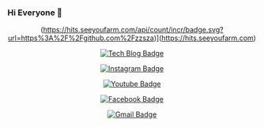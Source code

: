 ### Hi Everyone 👋

<div align=center>

(https://hits.seeyoufarm.com/api/count/incr/badge.svg?url=https%3A%2F%2Fgithub.com%2Fzzsza)](https://hits.seeyoufarm.com)

[![Tech Blog Badge](https://img.shields.io/github/followers/qkdgywls0503?style=social)](https://github.com/qkdgywls0503/)
	
[![Instagram Badge](https://img.shields.io/badge/-Instagram-violet?style=flat&logo=Instagram&link=https://www.instagram.com/b_nijoyh/)](https://www.instagram.com/b_nijoyh/)
	
[![Youtube Badge](https://img.shields.io/badge/Youtube-ff0000?style=flat-square&logo=youtube&link=https://www.youtube.com/channel/UCr5VGXtgjVRWQIDBv7fHe8Q)](https://www.youtube.com/channel/UCr5VGXtgjVRWQIDBv7fHe8Q)
	
[![Facebook Badge](https://img.shields.io/badge/facebook-1877f2?style=flat-square&logo=facebook&logoColor=white&link=https://www.facebook.com/Hj0503/)](https://www.facebook.com/Hj0503/)
		
[![Gmail Badge](https://img.shields.io/badge/Gmail-d14836?style=flat-square&logo=Gmail&logoColor=white&link=mailto:nijoyh0503@gmail.com)](mailto:nijoyh0503@gmail.com)

</div>
